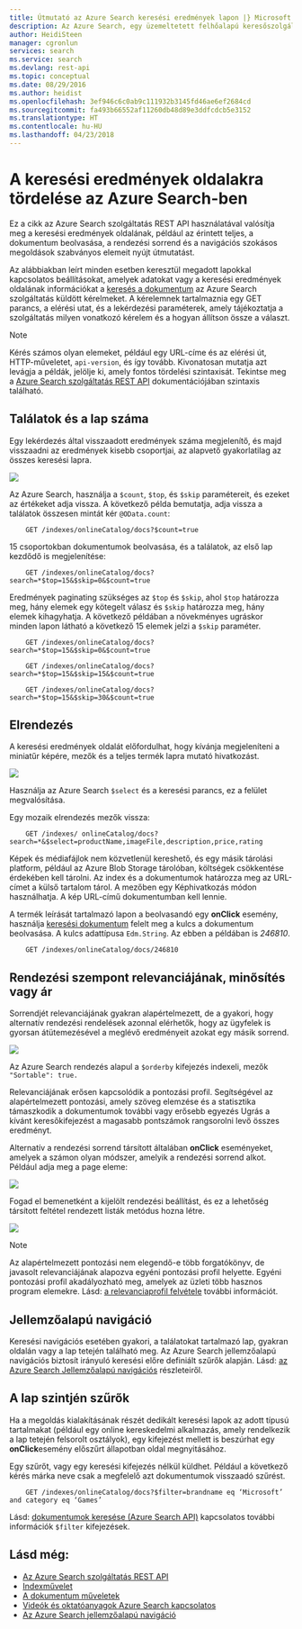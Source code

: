 ```yaml
---
title: Útmutató az Azure Search keresési eredmények lapon |} Microsoft Docs
description: Az Azure Search, egy üzemeltetett felhőalapú keresőszolgáltatás, a Microsoft Azure tördelési.
author: HeidiSteen
manager: cgronlun
services: search
ms.service: search
ms.devlang: rest-api
ms.topic: conceptual
ms.date: 08/29/2016
ms.author: heidist
ms.openlocfilehash: 3ef946c6c0ab9c111932b3145fd46ae6ef2684cd
ms.sourcegitcommit: fa493b66552af11260db48d89e3ddfcdcb5e3152
ms.translationtype: HT
ms.contentlocale: hu-HU
ms.lasthandoff: 04/23/2018
---
```

# <a name="how-to-page-search-results-in-azure-search"></a>A keresési eredmények oldalakra tördelése az Azure Search-ben
Ez a cikk az Azure Search szolgáltatás REST API használatával valósítja meg a keresési eredmények oldalának, például az érintett teljes, a dokumentum beolvasása, a rendezési sorrend és a navigációs szokásos megoldások szabványos elemeit nyújt útmutatást.

Az alábbiakban leírt minden esetben keresztül megadott lapokkal kapcsolatos beállításokat, amelyek adatokat vagy a keresési eredmények oldalának információkat a [keresés a dokumentum](http://msdn.microsoft.com/library/azure/dn798927.aspx) az Azure Search szolgáltatás küldött kérelmeket. A kérelemnek tartalmaznia egy GET parancs, a elérési utat, és a lekérdezési paraméterek, amely tájékoztatja a szolgáltatás milyen vonatkozó kérelem és a hogyan állítson össze a választ.

> [!NOTE]
> Kérés számos olyan elemeket, például egy URL-címe és az elérési út, HTTP-műveletet, `api-version`, és így tovább. Kivonatosan mutatja azt levágja a példák, jelölje ki, amely fontos tördelési szintaxisát. Tekintse meg a [Azure Search szolgáltatás REST API](http://msdn.microsoft.com/library/azure/dn798935.aspx) dokumentációjában szintaxis található.
> 
> 

## <a name="total-hits-and-page-counts"></a>Találatok és a lap száma
Egy lekérdezés által visszaadott eredmények száma megjelenítő, és majd visszaadni az eredmények kisebb csoportjai, az alapvető gyakorlatilag az összes keresési lapra.

![][1]

Az Azure Search, használja a `$count`, `$top`, és `$skip` paramétereit, és ezeket az értékeket adja vissza. A következő példa bemutatja, adja vissza a találatok összesen mintát kér `@OData.count`:

        GET /indexes/onlineCatalog/docs?$count=true

15 csoportokban dokumentumok beolvasása, és a találatok, az első lap kezdődő is megjelenítése:

        GET /indexes/onlineCatalog/docs?search=*$top=15&$skip=0&$count=true

Eredmények paginating szükséges az `$top` és `$skip`, ahol `$top` határozza meg, hány elemek egy kötegelt válasz és `$skip` határozza meg, hány elemek kihagyhatja. A következő példában a növekményes ugráskor minden lapon látható a következő 15 elemek jelzi a `$skip` paraméter.

        GET /indexes/onlineCatalog/docs?search=*$top=15&$skip=0&$count=true

        GET /indexes/onlineCatalog/docs?search=*$top=15&$skip=15&$count=true

        GET /indexes/onlineCatalog/docs?search=*$top=15&$skip=30&$count=true

## <a name="layout"></a>Elrendezés
A keresési eredmények oldalát előfordulhat, hogy kívánja megjeleníteni a miniatűr képére, mezők és a teljes termék lapra mutató hivatkozást.

 ![][2]

Használja az Azure Search `$select` és a keresési parancs, ez a felület megvalósítása.

Egy mozaik elrendezés mezők vissza:

        GET /indexes/ onlineCatalog/docs?search=*&$select=productName,imageFile,description,price,rating 

Képek és médiafájlok nem közvetlenül kereshető, és egy másik tárolási platform, például az Azure Blob Storage tárolóban, költségek csökkentése érdekében kell tárolni. Az index és a dokumentumok határozza meg az URL-címet a külső tartalom tárol. A mezőben egy Képhivatkozás módon használhatja. A kép URL-című dokumentumban kell lennie.

A termék leírását tartalmazó lapon a beolvasandó egy **onClick** esemény, használja [keresési dokumentum](http://msdn.microsoft.com/library/azure/dn798929.aspx) felelt meg a kulcs a dokumentum beolvasása. A kulcs adattípusa `Edm.String`. Az ebben a példában is *246810*. 

        GET /indexes/onlineCatalog/docs/246810

## <a name="sort-by-relevance-rating-or-price"></a>Rendezési szempont relevanciájának, minősítés vagy ár
Sorrendjét relevanciájának gyakran alapértelmezett, de a gyakori, hogy alternatív rendezési rendelések azonnal elérhetők, hogy az ügyfelek is gyorsan átütemezésével a meglévő eredményeit azokat egy másik sorrend.

 ![][3]

Az Azure Search rendezés alapul a `$orderby` kifejezés indexeli, mezők `"Sortable": true.`

Relevanciájának erősen kapcsolódik a pontozási profil. Segítségével az alapértelmezett pontozási, amely szöveg elemzése és a statisztika támaszkodik a dokumentumok további vagy erősebb egyezés Ugrás a kívánt keresőkifejezést a magasabb pontszámok rangsorolni levő összes eredményt.

Alternatív a rendezési sorrend társított általában **onClick** eseményeket, amelyek a számon olyan módszer, amelyik a rendezési sorrend alkot. Például adja meg a page eleme:

 ![][4]

Fogad el bemenetként a kijelölt rendezési beállítást, és ez a lehetőség társított feltétel rendezett listák metódus hozna létre.

 ![][5]

> [!NOTE]
> Az alapértelmezett pontozási nem elegendő-e több forgatókönyv, de javasolt relevanciájának alapozva egyéni pontozási profil helyette. Egyéni pontozási profil akadályozható meg, amelyek az üzleti több hasznos program elemekre. Lásd: [a relevanciaprofil felvétele](http://msdn.microsoft.com/library/azure/dn798928.aspx) további információt. 
> 
> 

## <a name="faceted-navigation"></a>Jellemzőalapú navigáció
Keresési navigációs esetében gyakori, a találatokat tartalmazó lap, gyakran oldalán vagy a lap tetején található meg. Az Azure Search jellemzőalapú navigációs biztosít irányuló keresési előre definiált szűrők alapján. Lásd: [az Azure Search Jellemzőalapú navigációs](search-faceted-navigation.md) részleteiről.

## <a name="filters-at-the-page-level"></a>A lap szintjén szűrők
Ha a megoldás kialakításának részét dedikált keresési lapok az adott típusú tartalmakat (például egy online kereskedelmi alkalmazás, amely rendelkezik a lap tetején felsorolt osztályok), egy kifejezést mellett is beszúrhat egy **onClick**esemény előszűrt állapotban oldal megnyitásához. 

Egy szűrőt, vagy egy keresési kifejezés nélkül küldhet. Például a következő kérés márka neve csak a megfelelő azt dokumentumok visszaadó szűrést.

        GET /indexes/onlineCatalog/docs?$filter=brandname eq ‘Microsoft’ and category eq ‘Games’

Lásd: [dokumentumok keresése (Azure Search API)](http://msdn.microsoft.com/library/azure/dn798927.aspx) kapcsolatos további információk `$filter` kifejezések.

## <a name="see-also"></a>Lásd még:
* [Az Azure Search szolgáltatás REST API](http://msdn.microsoft.com/library/azure/dn798935.aspx)
* [Indexművelet](http://msdn.microsoft.com/library/azure/dn798918.aspx)
* [A dokumentum műveletek](http://msdn.microsoft.com/library/azure/dn800962.aspx)
* [Videók és oktatóanyagok Azure Search kapcsolatos](search-video-demo-tutorial-list.md)
* [Az Azure Search jellemzőalapú navigáció](search-faceted-navigation.md)

<!--Image references-->
[1]: ./media/search-pagination-page-layout/Pages-1-Viewing1ofNResults.PNG
[2]: ./media/search-pagination-page-layout/Pages-2-Tiled.PNG
[3]: ./media/search-pagination-page-layout/Pages-3-SortBy.png
[4]: ./media/search-pagination-page-layout/Pages-4-SortbyRelevance.png
[5]: ./media/search-pagination-page-layout/Pages-5-BuildSort.png 
